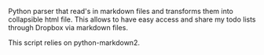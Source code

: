 
Python parser that read's in markdown files and transforms them into collapsible html file. 
This allows to have easy access and share my todo lists through Dropbox via markdown files. 

This script relies on python-markdown2.


